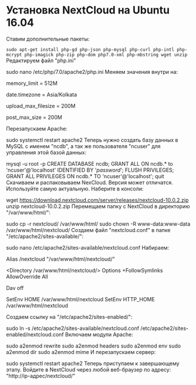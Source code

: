 # Установка NextCloud на Ubuntu 16.04
Ставим дополнительные пакеты:

`sudo apt-get install php-gd php-json php-mysql php-curl php-intl php-mcrypt php-imagick php-zip php-dom php7.0-xml php-mbstring wget unzip`
Редактируем файл "php.ini"

sudo nano /etc/php/7.0/apache2/php.ini
Меняем значения внутри на:

memory_limit = 512M

date.timezone = Asia/Kolkata

upload_max_filesize = 200M

post_max_size = 200M

Перезапускаем Apache:

sudo systemctl restart apache2
Теперь нужно создать базу данных в MySQL с именем "ncdb", а так же пользователя "ncuser" для управления этой базой данных:

mysql -u root -p
CREATE DATABASE ncdb;
GRANT ALL ON ncdb.* to 'ncuser'@'localhost' IDENTIFIED BY '_password_';
FLUSH PRIVILEGES;
GRANT ALL PRIVILEGES ON ncdb.* TO 'ncuser'@'localhost';
quit
Скачиваем и распаковываем NexCloud. Версия может отличатся. Используйте самую актуальную. Наберите в консоли:

wget https://download.nextcloud.com/server/releases/nextcloud-10.0.2.zip
unzip nextcloud-10.0.2.zip
Перемещаем папку с NextCloud в директорию "/var/www/html/":

sudo cp -r nextcloud/ /var/www/html/
sudo chown -R www-data:www-data /var/www/html/nextcloud/
Создаем файл "nextcloud.conf" в папке "/etc/apache2/sites-available/":

sudo nano /etc/apache2/sites-available/nextcloud.conf
Набираем:

Alias /nextcloud "/var/www/html/nextcloud/"

<Directory /var/www/html/nextcloud/>
  Options +FollowSymlinks
  AllowOverride All

 <IfModule mod_dav.c>
  Dav off
 </IfModule>

 SetEnv HOME /var/www/html/nextcloud
 SetEnv HTTP_HOME /var/www/html/nextcloud

</Directory>

Создаем ссылку на "/etc/apache2/sites-enabled/":

sudo ln -s /etc/apache2/sites-available/nextcloud.conf /etc/apache2/sites-enabled/nextcloud.conf
Включаем модули Apache:

sudo a2enmod rewrite
sudo a2enmod headers
sudo a2enmod env
sudo a2enmod dir
sudo a2enmod mime
И перезапускаем сервер:

sudo systemctl restart apache2
Теперь приступаем к завершающему этапу. Войдите в NextCloud через любой веб-браузер по адресу: "http://ip-адрес/nextcloud/"
